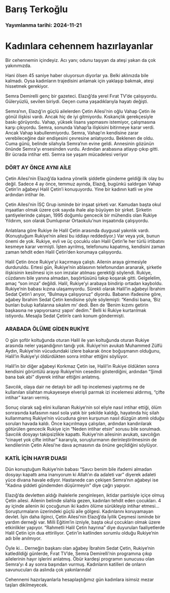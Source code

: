 # Barış Terkoğlu

### Yayımlanma tarihi: 2024-11-21

# Kadınlara cehennem hazırlayanlar

Bir cehennemin içindeyiz. Acı yanı; odunu taşıyan da ateşi yakan da çok yakınımızda.

Hani ölsen 45 saniye haber oluyorsun diyorlar ya. Belki aklınızda bile kalmadı. Oysa kadınların trajedisini anlamak için yaklaşıp bakmak, ateşi hissetmek gerekiyor.

Semra Demirelli genç bir gazeteci. Elazığ’da yerel Fırat TV’de çalışıyordu. Güleryüzlü, sevilen biriydi. Geçen cuma yaşadıklarıyla hayatı değişti.

Semra’nın, Elazığ’ın güçlü ailelerden Çetin Ailesi’nin oğlu Vahap Çetin ile gönül ilişkisi vardı. Ancak hiç de iyi gitmiyordu. Kıskançlık gerekçesiyle baskı görüyordu. Vahap, yüksek lisans yapmasını istemiyor, çalışmasına karşı çıkıyordu. Semra, sonunda Vahap’la ilişkisini bitirmeye karar verdi. Ancak Vahap kabullenmiyordu. Semra, Vahap’ın kendisine zarar verebileceğine dair endişesini çevresine anlatıyordu. Beklenen de oldu. Cuma günü, belinde silahıyla Semra’nın evine geldi. Annesinin gözünün önünde Semra’yı ensesinden vurdu. Ardından arabasına atlayıp çıkıp gitti. Bir ücrada intihar etti. Semra ise yaşam mücadelesi veriyor


### DÖRT AY ÖNCE AYNI AİLE

Çetin Ailesi’nin Elazığ’da kadına yönelik şiddetle gündeme geldiği ilk olay bu değil. Sadece 4 ay önce, temmuz ayında, Elazığ, bugünkü saldırgan Vahap Çetin’in ağabeyi Halil Çetin’i konuşuyordu. Yine bir kadının katli ve yine ardından intihar ile.

Çetin Ailesi’nin İSÇ Grup isminde bir inşaat şirketi var. Kamudan başta okul inşaatları olmak üzere çok sayıda ihale alıp büyüyen bir şirket. Şirketin şantiyelerinde çalışan, 1995 doğumlu gencecik bir mühendis olan Rukiye Yıldırım, son olarak Dumlupınar Ortaokulu’nun inşaatında çalışıyordu.

Anlatılana göre Rukiye ile Halil Çetin arasında duygusal yakınlık vardı. (Konuştuğum Rukiye’nin ailesi bu iddiayı reddediyor.) Var veya yok, bunun önemi de yok. Rukiye, evli ve üç çocuklu olan Halil Çetin’le her türlü irtibatını kesmeye karar vermişti. İşten ayrılmış, telefonunu kapatmış, kendisini zaman zaman tehdit eden Halil Çetin’den korumaya çalışıyordu.

Halil Çetin önce Rukiye’yi kaçırmaya çalıştı. Ailenin araya girmesiyle durduruldu. Ertesi gün, Rukiye’nin ablasının telefonundan aranarak, şirketle ilişkisinin kesilmesi için son imzalar atılması gerektiği söylendi. Rukiye, cüzdanını bile yanına almadan, başörtüsünü takıp koşarak gitti. Gelgelelim, amaç “son imza” değildi. Halil, Rukiye’yi arabaya bindirip ortadan kayboldu. Rukiye’nin babası kızına ulaşamıyordu. Sürekli olarak Halil’in ağabeyi İbrahim Sedat Çetin’i arıyor, “Bulmaya çalışıyoruz” diyordu. Babanın ifadesine göre, ağabey İbrahim Sedat Çetin kendisine şöyle söylemişti: “Kendisi bana, ‘Biz bunları bulup kafalarına sıkalım mı’ dedi. Ben de ‘Benim kızımı getirin başkasına ne yapıyorsanız yapın’ dedim.” Belli ki Rukiye kurtarılmak istiyordu. Mesajla Sedat Çetin’e canlı konum göndermişti.


### ARABADA ÖLÜME GİDEN RUKİYE

O gün şoför koltuğunda oturan Halil ile yan koltuğunda oturan Rukiye arasında neler yaşandığının tanığı yok. Rukiye’nin avukatı Muhammed Zülfü Aydın, Rukiye’nin vücudundaki izlere bakarak önce boğuşmanın olduğunu, Halil’in Rukiye’yi öldürdükten sonra intihar ettiğini söylüyor.

Halil’in bir diğer ağabeyi Korkmaz Çetin ise, Halil’in Rukiye öldükten sonra kendisini görüntülü arayıp Rukiye’nin cesedini gösterdiğini, ardından “Şimdi bana bak abi” diyerek intihar ettiğini anlatmış.

Savcılık, olaya dair ne detaylı bir adli tıp incelemesi yaptırmış ne de kullanılan silahtan mukayeseye elverişli parmak izi incelemesi aldırmış, “çifte intihar” kararı vermiş.

Sonuç olarak sağ elini kullanan Rukiye’nin sol eliyle nasıl intihar ettiği, ölüm sonrasında kafasının nasıl sola yatık bir şekilde kaldığı, hayatında hiç silah kullanmamış Rukiye’nin vücuduna giren kurşunun nasıl düzgün atımlı olduğu soruları havada kaldı. Önce kaçırılmaya çalışılan, ardından kandırılarak götürülen gencecik Rukiye için “Neden intihar etsin” sorusu bile sorulmadı. Savcılık dosyayı takipsizlikle kapattı. Rukiye’nin ailesinin avukatı, savcılığın “cinayet yok çifte intihar” kararıyla, soruşturmanın derinleştirilmesinin de kendilerinin Çetin Ailesi’ne dava açmasının da önüne geçildiğini söylüyor.


### KATİL İÇİN HAYIR DUASI

Dün konuştuğum Rukiye’nin babası “Savcı benim bile ifademi almadan dosyayı kapattı ama inanıyorum ki Allah’ın da adaleti var” diyerek adaleti yüce divana havale ediyor. Hastanede can çekişen Semra’nın ağabeyi ise “Kadına şiddeti gündemden düşürmeyin” diye çağrı yapıyor.



Elazığ’da devletten aldığı ihalelerle zenginleşen, iktidar partisiyle içiçe olmuş Çetin ailesi. Ailenin belinde silahla gezen, kadınları tehdit eden çocukları. 4 ay içinde ailenin iki çocuğunun iki kadını ölüme sürükleyip intihar etmesi... Soruşturmaların üzerindeki güçlü aile gölgesi. Kadınlarını koruyamayan devlet. İşin daha ilginci, Çetin Ailesi’nin Elazığ’da İyilik Çeşmesi isminde bir yardım derneği var. Milli Eğitim’in izniyle, başta okul çocukları olmak üzere etkinlikler yapıyor. “Rahmetli Halil Çetin hayrına” diye duyurulan faaliyetlerde Halil Çetin için dua ettiriliyor. Çetin’in katlinden sorumlu olduğu Rukiye’nin adı bile anılmıyor.



Öyle ki... Derneğin başkanı olan ağabey İbrahim Sedat Çetin, Rukiye’nin katledildiği günlerde, Fırat TV’de, Semra Demirelli’nin programına çıkıp ailelerinin hayır işlerini anlatmış. Öbür kardeşi programın sunucusu olan Semra’yı 4 ay sonra başından vurmuş. Kadınların katilleri de onların savunucuları da aslında çok yakınlarında!



Cehennemi hazırlayanlarla hesaplaştığımız gün kadınlara isimsiz mezar taşları dikilmeyecek.

